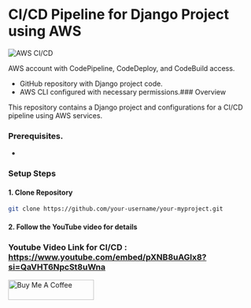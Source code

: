 # CI/CD Pipeline for Django Project using AWS

![AWS CI/CD](https://github.com/rashiddaha/blogprojectdrf/assets/51082957/fff5b1bc-edc2-476c-8c23-5d6f9650249f)

 AWS account with CodePipeline, CodeDeploy, and CodeBuild access.
- GitHub repository with Django project code.
- AWS CLI configured with necessary permissions.### Overview

This repository contains a Django project and configurations for a CI/CD pipeline using AWS services.

### Prerequisites.

-

### Setup Steps

#### 1. Clone Repository

```bash
git clone https://github.com/your-username/your-myproject.git

```
#### 2. Follow the YouTube video for details
### Youtube Video Link for CI/CD : https://www.youtube.com/embed/pXNB8uAGlx8?si=QaVHT6NpcSt8uWna


<a href="https://www.buymeacoffee.com/codewithmuh" target="_blank"><img src="https://cdn.buymeacoffee.com/buttons/default-yellow.png" alt="Buy Me A Coffee" height="41" width="174"></a>


